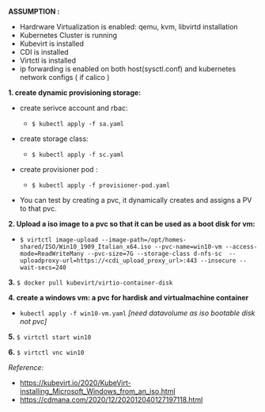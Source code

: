 **ASSUMPTION :**
- Hardrware Virtualization is enabled: qemu, kvm, libvirtd installation
- Kubernetes Cluster is running
- Kubevirt is installed
- CDI is installed
- Virtctl is installed
- ip forwarding is enabled on both host(sysctl.conf) and kubernetes network configs ( if calico )

**1. create dynamic provisioning storage:**

- create serivce account and rbac: 
    - `$ kubectl apply -f sa.yaml`

- create storage class:
    - `$ kubectl apply -f sc.yaml`

- create provisioner pod :
    - `$ kubectl apply -f provisioner-pod.yaml`

- You can test by creating a pvc, it dynamically creates and assigns a PV to that pvc.  

**2. Upload a iso image to a pvc so that it can be used as a boot disk for vm:**

- ```$ virtctl image-upload --image-path=/opt/homes-shared/ISO/Win10_1909_Italian_x64.iso --pvc-name=win10-vm --access-mode=ReadWriteMany --pvc-size=7G --storage-class d-nfs-sc  --uploadproxy-url=https://<cdi_upload_proxy_url>:443 --insecure --wait-secs=240```


**3.** `$ docker pull kubevirt/virtio-container-disk`


**4. create a windows vm: a pvc for hardisk and virtualmachine container**
- `kubectl apply -f win10-vm.yaml` *[need datavolume as iso bootable disk not pvc]*


**5.** `$ virtctl start win10`

**6.** `$ virtctl vnc win10`



*Reference:* 
- https://kubevirt.io/2020/KubeVirt-installing_Microsoft_Windows_from_an_iso.html
- https://cdmana.com/2020/12/202012040127197118.html

